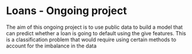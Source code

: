 # Loans - Ongoing project

The aim of this ongoing project is to use public data to build a model that can predict whether a loan is going to default using the give features. This is a classification problem that would require using certain methods to account for the imbalance in the data
